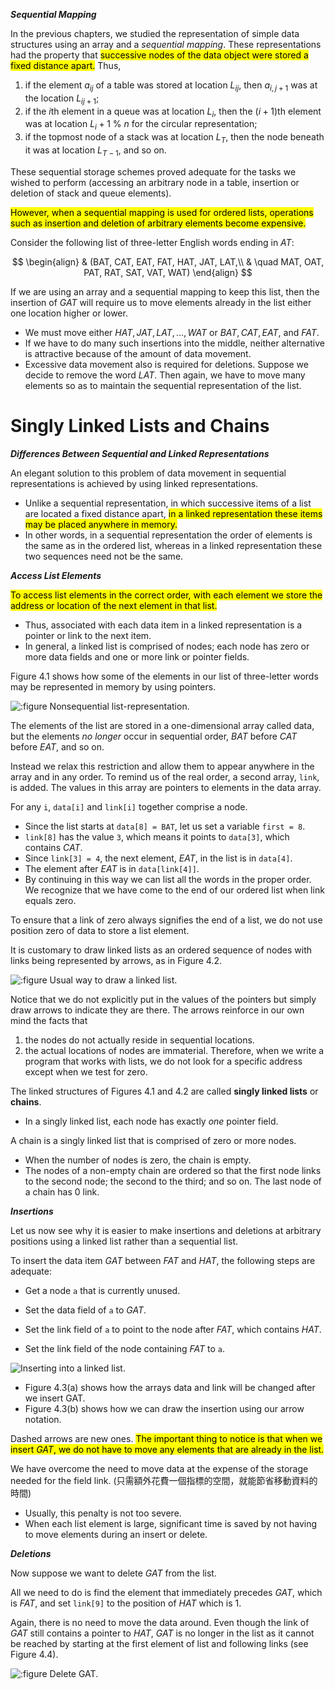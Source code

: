 ***Sequential Mapping***

In the previous chapters, we studied the representation of simple data structures using an array and a *sequential mapping*. These representations had the property that <mark>successive nodes of the data object were stored a fixed distance apart.</mark> Thus,

1. if the element $a_{ij}$ of a table was stored at location $L_{ij}$, then $a_{i,j+1}$ was at the location $L_{ij+1}$;
2. if the $i$th element in a queue was at location $L_i$, then the $(i + 1)$th element was at location $L_i + 1\ \%\ n$ for the circular representation;
3. if the topmost node of a stack was at location $L_T$, then the node beneath it was at location $L_{T-1}$, and so on.

These sequential storage schemes proved adequate for the tasks we wished to perform (accessing an arbitrary node in a table, insertion or deletion of stack and queue elements).

<mark>However, when a sequential mapping is used for ordered lists, operations such as insertion and deletion of arbitrary elements become expensive.</mark>

<div class="alert-example">

Consider the following list of three-letter English words ending in $AT$:

$$
\begin{align}
& (BAT, CAT, EAT, FAT, HAT, JAT, LAT,\\
& \quad MAT, OAT, PAT, RAT, SAT, VAT, WAT)
\end{align}
$$

If we are using an array and a sequential mapping to keep this list, then the insertion of $GAT$ will require us to move elements already in the list either one location higher or lower.

- We must move either $HAT, JAT, LAT, \ldots, WAT$ or $BAT, CAT, EAT,$ and $FAT$.
- If we have to do many such insertions into the middle, neither alternative is attractive because of the amount of data movement.
- Excessive data movement also is required for deletions. Suppose we decide to remove the word $LAT$. Then again, we have to move many elements so as to maintain the sequential representation of the list.

</div>

# Singly Linked Lists and Chains

***Differences Between Sequential and Linked Representations***

An elegant solution to this problem of data movement in sequential representations is achieved by using linked representations.

- Unlike a sequential representation, in which successive items of a list are located a fixed distance apart, <mark>in a linked representation these items may be placed anywhere in memory.</mark>
- In other words, in a sequential representation the order of elements is the same as in the ordered list, whereas in a linked representation these two sequences need not be the same.

***Access List Elements***

<mark>To access list elements in the correct order, with each element we store the address or location of the next element in that list.</mark>

- Thus, associated with each data item in a linked representation is a pointer or link to the next item.
- In general, a linked list is comprised of nodes; each node has zero or more data fields and one or more link or pointer fields.

<div class="alert-example">

Figure 4.1 shows how some of the elements in our list of three-letter words may be represented in memory by using pointers.

![](./img/4.1.png ':figure Nonsequential list-representation.')

The elements of the list are stored in a one-dimensional array called data, but the elements *no longer* occur in sequential order, $BAT$ before $CAT$ before $EAT$, and so on.

Instead we relax this restriction and allow them to appear anywhere in the array and in any order. To remind us of the real order, a second array, `link`, is added. The values in this array are pointers to elements in the data array.

For any `i`, `data[i]` and `link[i]` together comprise a node.

- Since the list starts at `data[8] = BAT`, let us set a variable `first = 8`.
- `link[8]` has the value `3`, which means it points to `data[3]`, which contains $CAT$.
- Since `link[3] = 4`, the next element, $EAT$, in the list is in `data[4]`.
- The element after $EAT$ is in `data[link[4]]`.
- By continuing in this way we can list all the words in the proper order. We recognize that we have come to the end of our ordered list when link equals zero.

To ensure that a link of zero always signifies the end of a list, we do not use position zero of data to store a list element.

</div>

<div class="alert-example">

It is customary to draw linked lists as an ordered sequence of nodes with links being represented by arrows, as in Figure 4.2.

![](./img/4.2.png ':figure Usual way to draw a linked list.')

Notice that we do not explicitly put in the values of the pointers but simply draw arrows to indicate they are there. The arrows reinforce in our own mind the facts that

1. the nodes do not actually reside in sequential locations.
2. the actual locations of nodes are immaterial. Therefore, when we write a program that works with lists, we do not look for a specific address except when we test for zero.

</div>

The linked structures of Figures 4.1 and 4.2 are called **singly linked lists** or **chains**.

- In a singly linked list, each node has exactly *one* pointer field.

A chain is a singly linked list that is comprised of zero or more nodes.

- When the number of nodes is zero, the chain is empty.
- The nodes of a non-empty chain are ordered so that the first node links to the second node; the second to the third; and so on. The last node of a chain has 0 link.

***Insertions***

Let us now see why it is easier to make insertions and deletions at arbitrary positions using a linked list rather than a sequential list.

<div class="alert-example">

<div class="stepper">

To insert the data item $GAT$ between $FAT$ and $HAT$, the following steps are adequate:

- <div>

    Get a node `a` that is currently unused.

  </div>

- <div>

    Set the data field of `a` to $GAT$.

  </div>

- <div>

    Set the link field of `a` to point to the node after $FAT$, which contains $HAT$.

  </div>

- <div>

    Set the link field of the node containing $FAT$ to `a`.

  </div>

</div>

![](./img/4.3.png 'Inserting into a linked list.')

- Figure 4.3(a) shows how the arrays data and link will be changed after we insert GAT.
- Figure 4.3(b) shows how we can draw the insertion using our arrow notation.

Dashed arrows are new ones. <mark>The important thing to notice is that when we insert $GAT$, we do not have to move any elements that are already in the list.</mark>

We have overcome the need to move data at the expense of the storage needed for the field link. (只需額外花費一個指標的空間，就能節省移動資料的時間)

- Usually, this penalty is not too severe.
- When each list element is large, significant time is saved by not having to move elements during an insert or delete.

</div>

***Deletions***

<div class="alert-example">

Now suppose we want to delete $GAT$ from the list.

All we need to do is find the element that immediately precedes $GAT$, which is $FAT$, and set `link[9]` to the position of $HAT$ which is 1.

Again, there is no need to move the data around. Even though the link of $GAT$ still contains a pointer to $HAT$, $GAT$ is no longer in the list as it cannot be reached by starting at the first element of list and following links (see Figure 4.4).

![](./img/4.4.png ':figure Delete GAT.')

</div>
